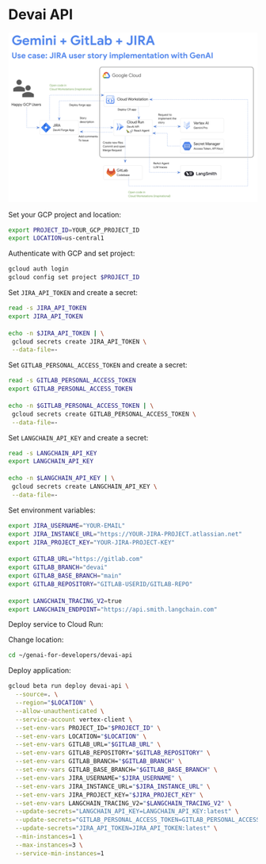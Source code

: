 # Devai API

![Devai API integration](../images/devai-api.png "Devai API integration")


Set your GCP project and location:

```sh
export PROJECT_ID=YOUR_GCP_PROJECT_ID
export LOCATION=us-central1
```

Authenticate with GCP and set project:

```sh
gcloud auth login
gcloud config set project $PROJECT_ID
```

Set `JIRA_API_TOKEN` and create a secret:

```sh
read -s JIRA_API_TOKEN
export JIRA_API_TOKEN

echo -n $JIRA_API_TOKEN | \
 gcloud secrets create JIRA_API_TOKEN \
 --data-file=-
```
Set `GITLAB_PERSONAL_ACCESS_TOKEN` and create a secret:

```sh
read -s GITLAB_PERSONAL_ACCESS_TOKEN
export GITLAB_PERSONAL_ACCESS_TOKEN

echo -n $GITLAB_PERSONAL_ACCESS_TOKEN | \
 gcloud secrets create GITLAB_PERSONAL_ACCESS_TOKEN \
 --data-file=-
```

Set `LANGCHAIN_API_KEY` and create a secret:

```sh
read -s LANGCHAIN_API_KEY
export LANGCHAIN_API_KEY

echo -n $LANGCHAIN_API_KEY | \
 gcloud secrets create LANGCHAIN_API_KEY \
 --data-file=-
```

Set environment variables:
```sh
export JIRA_USERNAME="YOUR-EMAIL"
export JIRA_INSTANCE_URL="https://YOUR-JIRA-PROJECT.atlassian.net"
export JIRA_PROJECT_KEY="YOUR-JIRA-PROJECT-KEY"

export GITLAB_URL="https://gitlab.com"
export GITLAB_BRANCH="devai"
export GITLAB_BASE_BRANCH="main"
export GITLAB_REPOSITORY="GITLAB-USERID/GITLAB-REPO"

export LANGCHAIN_TRACING_V2=true
export LANGCHAIN_ENDPOINT="https://api.smith.langchain.com"
```

Deploy service to Cloud Run:

Change location:
```sh
cd ~/genai-for-developers/devai-api
```

Deploy application:

```sh
gcloud beta run deploy devai-api \
  --source=. \
  --region="$LOCATION" \
  --allow-unauthenticated \
  --service-account vertex-client \
  --set-env-vars PROJECT_ID="$PROJECT_ID" \
  --set-env-vars LOCATION="$LOCATION" \
  --set-env-vars GITLAB_URL="$GITLAB_URL" \
  --set-env-vars GITLAB_REPOSITORY="$GITLAB_REPOSITORY" \
  --set-env-vars GITLAB_BRANCH="$GITLAB_BRANCH" \
  --set-env-vars GITLAB_BASE_BRANCH="$GITLAB_BASE_BRANCH" \
  --set-env-vars JIRA_USERNAME="$JIRA_USERNAME" \
  --set-env-vars JIRA_INSTANCE_URL="$JIRA_INSTANCE_URL" \
  --set-env-vars JIRA_PROJECT_KEY="$JIRA_PROJECT_KEY" \
  --set-env-vars LANGCHAIN_TRACING_V2="$LANGCHAIN_TRACING_V2" \
  --update-secrets="LANGCHAIN_API_KEY=LANGCHAIN_API_KEY:latest" \
  --update-secrets="GITLAB_PERSONAL_ACCESS_TOKEN=GITLAB_PERSONAL_ACCESS_TOKEN:latest" \
  --update-secrets="JIRA_API_TOKEN=JIRA_API_TOKEN:latest" \
  --min-instances=1 \
  --max-instances=3 \
  --service-min-instances=1
```
